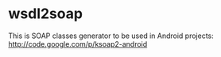 wsdl2soap
=========

This is SOAP classes generator to be used in Android projects: http://code.google.com/p/ksoap2-android
